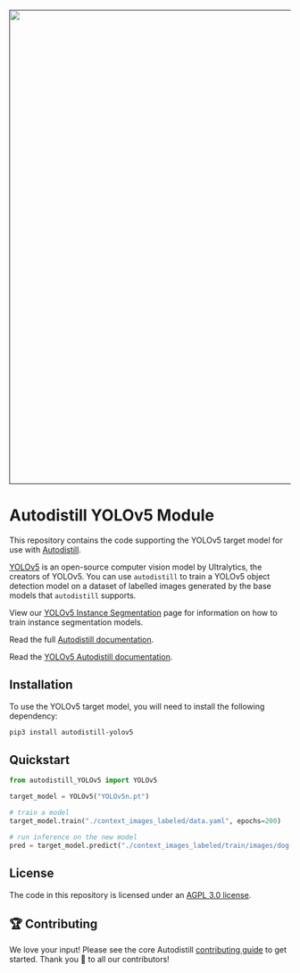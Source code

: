 <div align="center">
  <p>
    <a align="center" href="" target="_blank">
      <img
        width="850"
        src="https://media.roboflow.com/open-source/autodistill/autodistill-banner.png"
      >
    </a>
  </p>
</div>

# Autodistill YOLOv5 Module

This repository contains the code supporting the YOLOv5 target model for use with [Autodistill](https://github.com/autodistill/autodistill).

[YOLOv5](https://github.com/ultralytics/ultralytics) is an open-source computer vision model by Ultralytics, the creators of YOLOv5. You can use `autodistill` to train a YOLOv5 object detection model on a dataset of labelled images generated by the base models that `autodistill` supports.

View our [YOLOv5 Instance Segmentation](/target-models/YOLOv5-instance-segmentation/) page for information on how to train instance segmentation models.

Read the full [Autodistill documentation](https://autodistill.github.io/autodistill/).

Read the [YOLOv5 Autodistill documentation](https://autodistill.github.io/autodistill/target_models/yolov5/).

## Installation

To use the YOLOv5 target model, you will need to install the following dependency:

```bash
pip3 install autodistill-yolov5
```

## Quickstart

```python
from autodistill_YOLOv5 import YOLOv5

target_model = YOLOv5("YOLOv5n.pt")

# train a model
target_model.train("./context_images_labeled/data.yaml", epochs=200)

# run inference on the new model
pred = target_model.predict("./context_images_labeled/train/images/dog-7.jpg", conf=0.01)
```

## License

The code in this repository is licensed under an [AGPL 3.0 license](LICENSE).

## 🏆 Contributing

We love your input! Please see the core Autodistill [contributing guide](https://github.com/autodistill/autodistill/blob/main/CONTRIBUTING.md) to get started. Thank you 🙏 to all our contributors!
